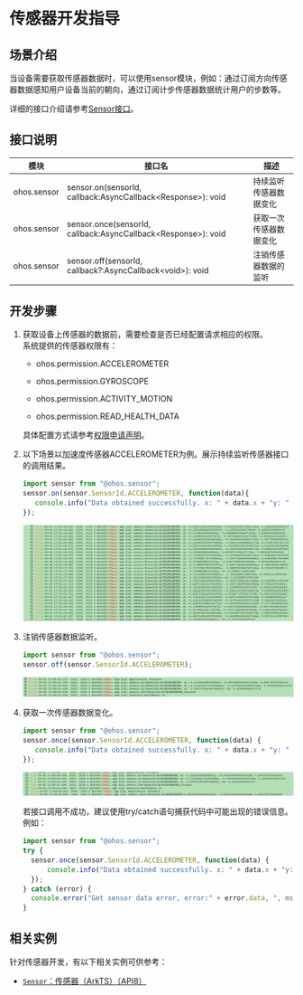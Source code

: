 # 传感器开发指导


## 场景介绍

当设备需要获取传感器数据时，可以使用sensor模块，例如：通过订阅方向传感器数据感知用户设备当前的朝向，通过订阅计步传感器数据统计用户的步数等。

详细的接口介绍请参考[Sensor接口](../reference/apis/js-apis-sensor.md)。


## 接口说明

| 模块 | 接口名 | 描述 |
| -------- | -------- | -------- |
| ohos.sensor | sensor.on(sensorId, callback:AsyncCallback&lt;Response&gt;): void | 持续监听传感器数据变化 |
| ohos.sensor | sensor.once(sensorId, callback:AsyncCallback&lt;Response&gt;): void | 获取一次传感器数据变化 |
| ohos.sensor | sensor.off(sensorId, callback?:AsyncCallback&lt;void&gt;): void | 注销传感器数据的监听 |


## 开发步骤

1. 获取设备上传感器的数据前，需要检查是否已经配置请求相应的权限。 <br>
     系统提供的传感器权限有：
   - ohos.permission.ACCELEROMETER

   - ohos.permission.GYROSCOPE

   - ohos.permission.ACTIVITY_MOTION

   - ohos.permission.READ_HEALTH_DATA

   具体配置方式请参考[权限申请声明](../security/accesstoken-guidelines.md)。
   
2. 以下场景以加速度传感器ACCELEROMETER为例。展示持续监听传感器接口的调用结果。
  
   ```js
   import sensor from "@ohos.sensor";
   sensor.on(sensor.SensorId.ACCELEROMETER, function(data){
      console.info("Data obtained successfully. x: " + data.x + "y: " + data.y + "z: " + data.z);// 获取数据成功
   });
   ```
   
   
   ![171e6f30-a8d9-414c-bafa-b430340305fb](figures/171e6f30-a8d9-414c-bafa-b430340305fb.png)

3. 注销传感器数据监听。
  
   ```js
   import sensor from "@ohos.sensor";
   sensor.off(sensor.SensorId.ACCELEROMETER);
   ```
   
   
   ![65d69983-29f6-4381-80a3-f9ef2ec19e53](figures/65d69983-29f6-4381-80a3-f9ef2ec19e53.png)

4. 获取一次传感器数据变化。
  
   ```js
   import sensor from "@ohos.sensor";
   sensor.once(sensor.SensorId.ACCELEROMETER, function(data) {
      console.info("Data obtained successfully. x: " + data.x + "y: " + data.y + "z: " + data.z);// 获取数据成功
   });
   ```
   
   
   ![db5d017d-6c1c-4a71-a2dd-f74b7f23239e](figures/db5d017d-6c1c-4a71-a2dd-f74b7f23239e.png)

   若接口调用不成功，建议使用try/catch语句捕获代码中可能出现的错误信息。例如：

    ```js
   import sensor from "@ohos.sensor";
    try {
      sensor.once(sensor.SensorId.ACCELEROMETER, function(data) {
          console.info("Data obtained successfully. x: " + data.x + "y: " + data.y + "z: " + data.z);// 获取数据成功
      });
    } catch (error) {
      console.error("Get sensor data error, error:" + error.data, ", msg:", error.message);
    }
    ```
## 相关实例

针对传感器开发，有以下相关实例可供参考：

- [`Sensor`：传感器（ArkTS）（API8）](https://gitee.com/openharmony/applications_app_samples/tree/OpenHarmony-3.2-Release/device/Sensor)